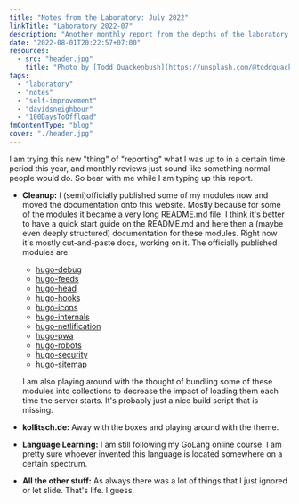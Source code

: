 ```yaml
---
title: "Notes from the Laboratory: July 2022"
linkTitle: "Laboratory 2022-07"
description: "Another monthly report from the depths of the laboratory of kollitsch.den - July 2022"
date: "2022-08-01T20:22:57+07:00"
resources:
  - src: "header.jpg"
    title: "Photo by [Todd Quackenbush](https://unsplash.com/@toddquackenbush) via [Unsplash](https://unsplash.com/)"
tags:
  - "laboratory"
  - "notes"
  - "self-improvement"
  - "davidsneighbour"
  - "100DaysToOffload"
fmContentType: "blog"
cover: "./header.jpg"
---
```


I am trying this new "thing" of "reporting" what I was up to in a certain time period this year, and monthly reviews just sound like something normal people would do. So bear with me while I am typing up this report.

- **Cleanup:** I (semi)officially published some of my modules now and moved the documentation onto this website. Mostly because for some of the modules it became a very long README.md file. I think it's better to have a quick start guide on the README.md and here then a (maybe even deeply structured) documentation for these modules. Right now it's mostly cut-and-paste docs, working on it. The officially published modules are:

  - [hugo-debug](/components/hugo-debug/)
  - [hugo-feeds](/components/hugo-feeds/)
  - [hugo-head](/components/hugo-head/)
  - [hugo-hooks](/components/hugo-hooks/)
  - [hugo-icons](/components/hugo-icons/)
  - [hugo-internals](/components/hugo-internals/)
  - [hugo-netlification](/components/hugo-netlification/)
  - [hugo-pwa](/components/hugo-pwa/)
  - [hugo-robots](/components/hugo-robots/)
  - [hugo-security](/components/hugo-security/)
  - [hugo-sitemap](/components/hugo-sitemap/)

  I am also playing around with the thought of bundling some of these modules into collections to decrease the impact of loading them each time the server starts. It's probably just a nice build script that is missing.

- **kollitsch.de:** Away with the boxes and playing around with the theme.
- **Language Learning:** I am still following my GoLang online course. I am pretty sure whoever invented this language is located somewhere on a certain spectrum.
- **All the other stuff:** As always there was a lot of things that I just ignored or let slide. That's life. I guess.
